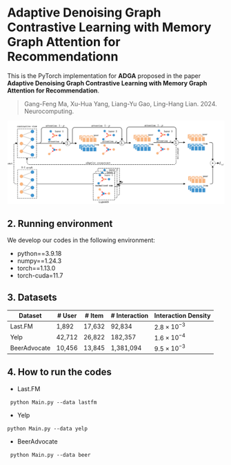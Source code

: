  # Adaptive Denoising Graph Contrastive Learning with Memory Graph Attention for Recommendationn

This is the PyTorch implementation for **ADGA** proposed in the paper **Adaptive Denoising Graph Contrastive Learning with Memory Graph Attention for Recommendation**.

> Gang-Feng Ma, Xu-Hua Yang, Liang-Yu Gao, Ling-Hang Lian. 2024. Neurocomputing.

![img_1.png](img_1.png)

## 2. Running environment

We develop our codes in the following environment:

- python==3.9.18
- numpy==1.24.3
- torch==1.13.0
- torch-cuda=11.7

## 3. Datasets

| Dataset      | # User   | # Item | # Interaction | Interaction Density |
| ------------ |----------| ------ | ------------- | ------------------- |
| Last.FM      | 1,892    | 17,632 | 92,834        | 2.8 × $10^{-3}$     |
| Yelp         | 42,712   | 26,822 | 182,357       | 1.6 × $10^{-4}$     |
| BeerAdvocate | 10,456   | 13,845 | 1,381,094     | 9.5 × $10^{-3}$     |

## 4. How to run the codes


- Last.FM

```python9
 python Main.py --data lastfm
```

- Yelp

```python9
python Main.py --data yelp
```

- BeerAdvocate

```python9
 python Main.py --data beer
```
